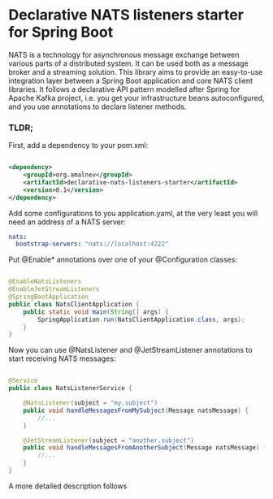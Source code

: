 # Declarative NATS listeners starter for Spring Boot

NATS is a technology for asynchronous message exchange between various parts of a distributed system. It can be used
both as a
message broker and a streaming solution. This library aims to provide an easy-to-use integration layer between a Spring
Boot application and core NATS client libraries. It follows a declarative API pattern modelled after Spring for Apache
Kafka project, i.e. you get your infrastructure beans autoconfigured, and you use annotations to declare listener
methods.

### TLDR;

First, add a dependency to your pom.xml:

```xml

<dependency>
    <groupId>org.amalnev</groupId>
    <artifactId>declarative-nats-listeners-starter</artifactId>
    <version>0.1</version>
</dependency>
```

Add some configurations to you application.yaml, at the very least you will need an address of a NATS server:

```yaml
nats:
  bootstrap-servers: "nats://localhost:4222"
```

Put @Enable* annotations over one of your @Configuration classes:

```java

@EnableNatsListeners
@EnableJetStreamListeners
@SpringBootApplication
public class NatsClientApplication {
    public static void main(String[] args) {
        SpringApplication.run(NatsClientApplication.class, args);
    }
}
```

Now you can use @NatsListener and @JetStreamListener annotations to start receiving NATS messages:

```java

@Service
public class NatsListenerService {

    @NatsListener(subject = "my.subject")
    public void handleMessagesFromMySubject(Message natsMessage) {
        //...
    }

    @JetStreamListener(subject = "another.subject")
    public void handleMessagesFromAnotherSubject(Message natsMessage) {
        //...
    }
}
```

A more detailed description follows
